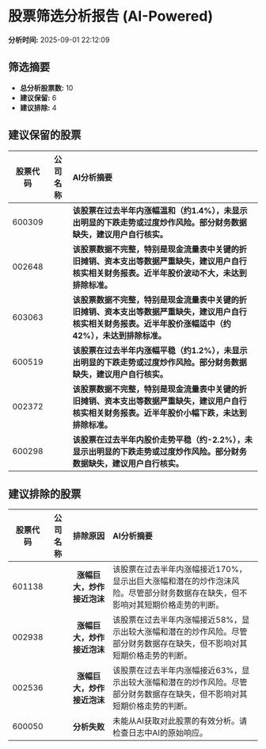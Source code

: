 # 股票筛选分析报告 (AI-Powered)

**分析时间:** 2025-09-01 22:12:09

## 筛选摘要

- **总分析股票数:** 10
- **建议保留:** 6
- **建议排除:** 4

## 建议保留的股票

| 股票代码 | 公司名称 | AI分析摘要 |
|:---:|:---:|:---|
| 600309 |  | **该股票在过去半年内涨幅温和（约1.4%），未显示出明显的下跌走势或过度炒作风险。部分财务数据缺失，建议用户自行核实。** |
| 002648 |  | **该股票数据不完整，特别是现金流量表中关键的折旧摊销、资本支出等数据严重缺失，建议用户自行核实相关财务报表。近半年股价波动不大，未达到排除标准。** |
| 603063 |  | **该股票数据不完整，特别是现金流量表中关键的折旧摊销、资本支出等数据严重缺失，建议用户自行核实相关财务报表。近半年股价涨幅适中（约42%），未达到排除标准。** |
| 600519 |  | **该股票在过去半年内涨幅平稳（约1.2%），未显示出明显的下跌走势或过度炒作风险。部分财务数据缺失，建议用户自行核实。** |
| 002372 |  | **该股票数据不完整，特别是现金流量表中关键的折旧摊销、资本支出等数据严重缺失，建议用户自行核实相关财务报表。近半年股价小幅下跌，未达到排除标准。** |
| 600298 |  | **该股票在过去半年内股价走势平稳（约-2.2%），未显示出明显的下跌走势或过度炒作风险。部分财务数据缺失，建议用户自行核实。** |

## 建议排除的股票

| 股票代码 | 公司名称 | 排除原因 | AI分析摘要 |
|:---:|:---:|:---:|:---|
| 601138 |  | **涨幅巨大，炒作接近泡沫** | 该股票在过去半年内涨幅接近170%，显示出巨大涨幅和潜在的炒作泡沫风险。尽管部分财务数据存在缺失，但不影响对其短期价格走势的判断。 |
| 002938 |  | **涨幅巨大，炒作接近泡沫** | 该股票在过去半年内涨幅接近58%，显示出较大涨幅和潜在的炒作风险。尽管部分财务数据存在缺失，但不影响对其短期价格走势的判断。 |
| 002536 |  | **涨幅巨大，炒作接近泡沫** | 该股票在过去半年内涨幅接近63%，显示出较大涨幅和潜在的炒作风险。尽管部分财务数据存在缺失，但不影响对其短期价格走势的判断。 |
| 600050 |  | **分析失败** | 未能从AI获取对此股票的有效分析。请检查日志中AI的原始响应。 |
